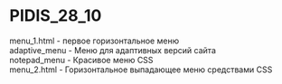 # PIDIS_28_10
menu_1.html - первое горизонтальное меню  
adaptive_menu - Меню для адаптивных версий сайта  
notepad_menu - Красивое меню CSS  
menu_2.html - Горизонтальное выпадающее меню средствами CSS  
